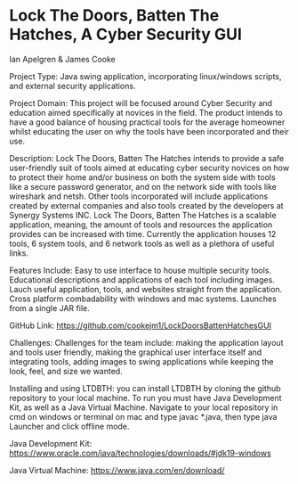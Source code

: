 # Lock The Doors, Batten The Hatches, A Cyber Security GUI
 
Ian Apelgren & James Cooke

Project Type: Java swing application, incorporating linux/windows scripts, and external security applications. 

Project Domain: This project will be focused around Cyber Security and education aimed specifically at novices in the field. 
The product intends to have a good balance of housing practical tools for the average homeowner whilst educating the user on why the tools have been incorporated and their use.

Description: Lock The Doors, Batten The Hatches intends to provide a safe user-friendly suit of tools aimed at educating cyber security novices on how to protect their
home and/or business on both the system side with tools like a secure password generator, and on the network side with tools like wireshark and netsh.
Other tools incorporated will include applications created by external companies and also tools created by the developers at Synergy Systems INC.
Lock The Doors, Batten The Hatches is a scalable application, meaning, the amount of tools and resources the application provides can be increased with time.
Currently the application houses 12 tools, 6 system tools, and 6 network tools as well as a plethora of useful links.

Features Include:
Easy to use interface to house multiple security tools. 
Educational descriptions and applications of each tool including images.
Lauch useful application, tools, and websites straight from the application.
Cross platform combadability with windows and mac systems.
Launches from a single JAR file.

GitHub Link: https://github.com/cookejm1/LockDoorsBattenHatchesGUI

Challenges: Challenges for the team include: making the application layout and tools user friendly, 
making the graphical user interface itself and integrating tools, adding images to swing applications while keeping the look, feel, and size we wanted.

Installing and using LTDBTH:
you can install LTDBTH by cloning the github repository to your local machine. To run you must have Java Development Kit,
as well as a Java Virtual Machine. Navigate to your local repository in cmd on windows or terminal on mac and type javac \*.java, then type java Launcher and click offline mode. 

Java Development Kit: https://www.oracle.com/java/technologies/downloads/#jdk19-windows

Java Virtual Machine: https://www.java.com/en/download/



